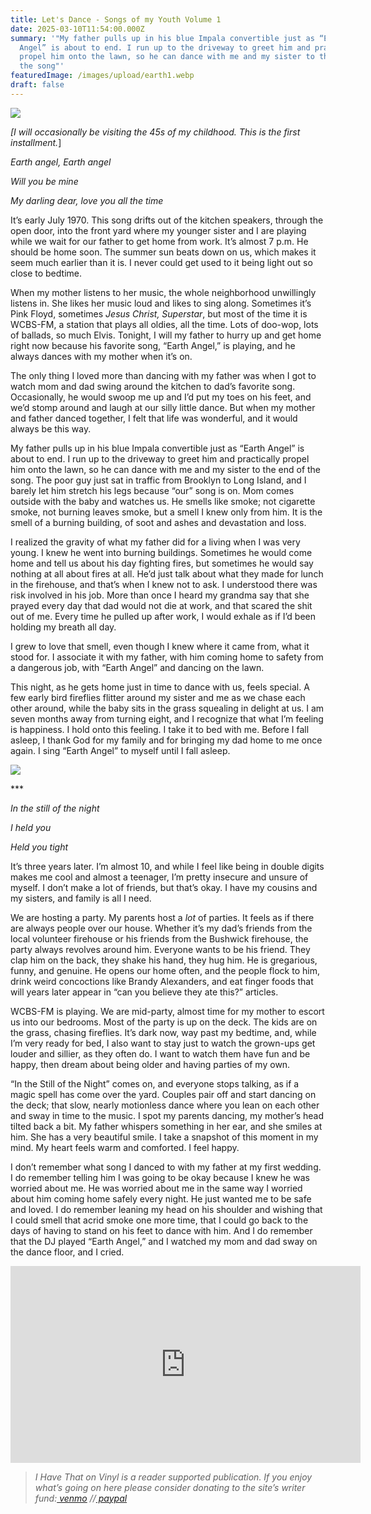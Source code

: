 ```yaml
---
title: Let's Dance - Songs of my Youth Volume 1
date: 2025-03-10T11:54:00.000Z
summary: '"My father pulls up in his blue Impala convertible just as “Earth
  Angel” is about to end. I run up to the driveway to greet him and practically
  propel him onto the lawn, so he can dance with me and my sister to the end of
  the song"'
featuredImage: /images/upload/earth1.webp
draft: false
---
```

![](/images/upload/earth1.webp)

*[I will occasionally be visiting the 45s of my childhood. This is the first installment.*]

*Earth angel, Earth angel*

*Will you be mine*

*My darling dear, love you all the time*

It’s early July 1970. This song drifts out of the kitchen speakers, through the open door, into the front yard where my younger sister and I are playing while we wait for our father to get home from work. It’s almost 7 p.m. He should be home soon. The summer sun beats down on us, which makes it seem much earlier than it is. I never could get used to it being light out so close to bedtime.

When my mother listens to her music, the whole neighborhood unwillingly listens in. She likes her music loud and likes to sing along. Sometimes it’s Pink Floyd, sometimes *Jesus Christ, Superstar*, but most of the time it is WCBS-FM, a station that plays all oldies, all the time. Lots of doo-wop, lots of ballads, so much Elvis. Tonight, I will my father to hurry up and get home right now because his favorite song, “Earth Angel,” is playing, and he always dances with my mother when it’s on. 

The only thing I loved more than dancing with my father was when I got to watch mom and dad swing around the kitchen to dad’s favorite song. Occasionally, he would swoop me up and I’d put my toes on his feet, and we’d stomp around and laugh at our silly little dance. But when my mother and father danced together, I felt that life was wonderful, and it would always be this way.

My father pulls up in his blue Impala convertible just as “Earth Angel” is about to end. I run up to the driveway to greet him and practically propel him onto the lawn, so he can dance with me and my sister to the end of the song. The poor guy just sat in traffic from Brooklyn to Long Island, and I barely let him stretch his legs because “our” song is on. Mom comes outside with the baby and watches us. He smells like smoke; not cigarette smoke, not burning leaves smoke, but a smell I knew only from him. It is the smell of a burning building, of soot and ashes and devastation and loss.

I realized the gravity of what my father did for a living when I was very young. I knew he went into burning buildings. Sometimes he would come home and tell us about his day fighting fires, but sometimes he would say nothing at all about fires at all. He’d just talk about what they made for lunch in the firehouse, and that’s when I knew not to ask. I understood there was risk involved in his job. More than once I heard my grandma say that she prayed every day that dad would not die at work, and that scared the shit out of me. Every time he pulled up after work, I would exhale as if I’d been holding my breath all day.

I grew to love that smell, even though I knew where it came from, what it stood for. I associate it with my father, with him coming home to safety from a dangerous job, with “Earth Angel” and dancing on the lawn.

This night, as he gets home just in time to dance with us, feels special. A few early bird fireflies flitter around my sister and me as we chase each other around, while the baby sits in the grass squealing in delight at us. I am seven months away from turning eight, and I recognize that what I’m feeling is happiness. I hold onto this feeling. I take it to bed with me. Before I fall asleep, I thank God for my family and for bringing my dad home to me once again. I sing “Earth Angel” to myself until I fall asleep.

![](/images/upload/still.jpg)

\*\**

*In the still of the night*

*I held you*

*Held you tight*

It’s three years later. I’m almost 10, and while I feel like being in double digits makes me cool and almost a teenager, I’m pretty insecure and unsure of myself. I don’t make a lot of friends, but that’s okay. I have my cousins and my sisters, and family is all I need.

We are hosting a party. My parents host a *lot* of parties. It feels as if there are always people over our house. Whether it’s my dad’s friends from the local volunteer firehouse or his friends from the Bushwick firehouse, the party always revolves around him. Everyone wants to be his friend. They clap him on the back, they shake his hand, they hug him. He is gregarious, funny, and genuine. He opens our home often, and the people flock to him, drink weird concoctions like Brandy Alexanders, and eat finger foods that will years later appear in “can you believe they ate this?” articles.

WCBS-FM is playing. We are mid-party, almost time for my mother to escort us into our bedrooms. Most of the party is up on the deck. The kids are on the grass, chasing fireflies. It’s dark now, way past my bedtime, and, while I’m very ready for bed, I also want to stay just to watch the grown-ups get louder and sillier, as they often do. I want to watch them have fun and be happy, then dream about being older and having parties of my own.

“In the Still of the Night” comes on, and everyone stops talking, as if a magic spell has come over the yard. Couples pair off and start dancing on the deck; that slow, nearly motionless dance where you lean on each other and sway in time to the music. I spot my parents dancing, my mother’s head tilted back a bit. My father whispers something in her ear, and she smiles at him. She has a very beautiful smile. I take a snapshot of this moment in my mind. My heart feels warm and comforted. I feel happy.

I don’t remember what song I danced to with my father at my first wedding. I do remember telling him I was going to be okay because I knew he was worried about me. He was worried about me in the same way I worried about him coming home safely every night. He just wanted me to be safe and loved. I do remember leaning my head on his shoulder and wishing that I could smell that acrid smoke one more time, that I could go back to the days of having to stand on his feet to dance with him. And I do remember that the DJ played “Earth Angel,” and I watched my mom and dad sway on the dance floor, and I cried.

<iframe width="560" height="315" src="https://www.youtube.com/embed/VJcGi4-n_Yw?si=58ua5wLTBhlVpnvA" title="YouTube video player" frameborder="0" allow="accelerometer; autoplay; clipboard-write; encrypted-media; gyroscope; picture-in-picture; web-share" referrerpolicy="strict-origin-when-cross-origin" allowfullscreen></iframe>

> *I Have That on Vinyl is a reader supported publication. If you enjoy what’s going on here please consider donating to the site’s writer fund:[ venmo](https://account.venmo.com/u/Michele-Catalano2659) //[ paypal](https://www.paypal.com/paypalme/goingitaloneny?country.x=US&locale.x=en_US)*
